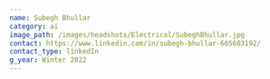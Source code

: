 ```yaml
---
name: Subegh Bhullar
category: ai
image_path: /images/headshots/Electrical/SubeghBhullar.jpg
contact: https://www.linkedin.com/in/subegh-bhullar-665603192/
contact_type: linkedIn
g_year: Winter 2022
---
```

